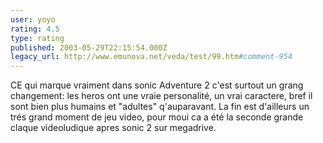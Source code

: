 ```yaml
---
user: yoyo
rating: 4.5
type: rating
published: 2003-05-29T22:15:54.000Z
legacy_url: http://www.emunova.net/veda/test/99.htm#comment-954
---
```

CE qui marque vraiment dans sonic Adventure 2 c'est surtout un grang changement: les heros ont une vraie personalité, un vrai caractere, bref il sont bien plus humains et "adultes" q'auparavant. La fin est d'ailleurs un trés grand moment de jeu video, pour moui ca a été la seconde grande claque videoludique apres sonic 2 sur megadrive.